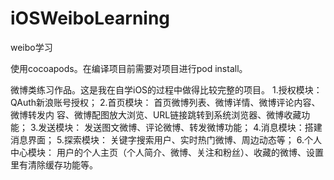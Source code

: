 # iOSWeiboLearning
weibo学习

使用cocoapods。在编译项目前需要对项目进行pod install。

微博类练习作品。这是我在自学iOS的过程中做得比较完整的项目。
1.授权模块：QAuth新浪账号授权；
2.首页模块： 首页微博列表、微博详情、微博评论内容、微博转发内 容、微博配图放大浏览、URL链接跳转到系统浏览器、微博收藏功能；
3.发送模块：  发送图文微博、评论微博、转发微博功能；
4.消息模块：搭建 消息界面；
5.探索模块：  关键字搜索用户、实时热门微博、周边动态等；
6.个人中心模块： 用户的个人主页（个人简介、微博、关注和粉丝）、收藏的微博、设置里有清除缓存功能等。

